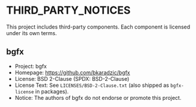 ﻿# THIRD_PARTY_NOTICES

This project includes third-party components. Each component is licensed under its own terms.

## bgfx
- Project: bgfx
- Homepage: https://github.com/bkaradzic/bgfx
- License: BSD 2-Clause (SPDX: BSD-2-Clause)
- License Text: See `LICENSES/BSD-2-Clause.txt` (also shipped as `bgfx-license` in packages).
- Notice: The authors of bgfx do not endorse or promote this project.